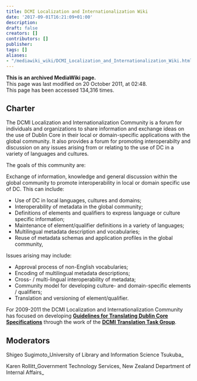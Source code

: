 ```yaml
---
title: DCMI Localization and Internationalization Wiki
date: '2017-09-01T16:21:09+01:00'
description: 
draft: false
creators: []
contributors: []
publisher: 
tags: []
aliases:
- "/mediawiki_wiki/DCMI_Localization_and_Internationalization_Wiki.html"
---
```


 **This is an archived MediaWiki page.**  
This page was last modified on 20 October 2011, at 02:48.  
This page has been accessed 134,316 times.

## Charter 

The DCMI Localization and Internationalization Community is a forum for individuals and organizations to share information and exchange ideas on the use of Dublin Core in their local or domain-specific applications with the global community. It also provides a forum for promoting interoperabilty and discussion on any issues arising from or relating to the use of DC in a variety of languages and cultures.

The goals of this community are:

Exchange of information, knowledge and general discussion within the global community to promote interoperability in local or domain specific use of DC. This can include:

- Use of DC in local languages, cultures and domains;
- Interoperability of metadata in the global community;
- Definitions of elements and qualifiers to express language or culture specific information;
- Maintenance of element/qualifier definitions in a variety of languages;
- Multilingual metadata description and vocabularies;
- Reuse of metadata schemas and application profiles in the global community,

Issues arising may include:

- Approval process of non-English vocabularies;
- Encoding of multilingual metadata descriptions;
- Cross- / multi-lingual interoperability of metadata;
- Community model for developing culture- and domain-specific elements / qualifiers;
- Translation and versioning of element/qualifier.

For 2009-2011 the DCMI Localization and Internationalization Community has focused on developing **[Guidelines for Translating Dublin Core Specifications](/mediawiki_wiki/Guidelines_for_Translating_Dublin_Core_Specifications)** through the work of the **[DCMI Translation Task Group](/mediawiki_wiki/DCMI_Translation_Task_Group)**.

## Moderators 

Shigeo Sugimoto_University of Library and Information Science Tsukuba_

Karen Rollitt_Government Technology Services, New Zealand Department of Internal Affairs_

